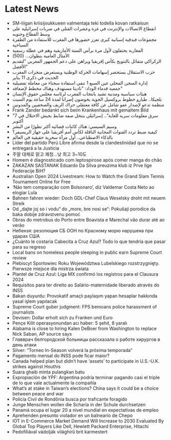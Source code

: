 # Latest News
-  SM-liigan kriisijoukkueen valmentaja teki todella kovan ratkaisun
-  انقطاع الاتصالات والإنترنت في غزة وعشرات القتلى في ضربات إسرائيلية على وسط القطاع وجنوبه
-  مجموعات فندقية إسبانية كبرى تعزز حضورها في المغرب للاستفادة من الطفرة السياحية
-  المغاربة يحتفلون لأول مرة برأس السنة الأمازيغية وهم في عطلة رسمية
-  الأمثال العامية بتطوان... (500)
-  الركراكي متفائل بالتتويج بكأس إفريقيا ويراهن على دعم الجمهور المغربي "لتقديم الأفضل"
-  حزب الاستقلال يستحضر إسهامات الحركة الوطنية ويستعرض منجزات المغرب الحديث في ذكرى 11 يناير
-  إدارة السجن المحلي عين السبع 1 تنفي استفادة سجناء من معاملة تفضيلية
-  جمعية قدماء الوداد: "نادينا مستهدف وهناك مخطط لإضعافه"
-  هيئات سياسية ومدنية تشيد بانتخاب المغرب لرئاسة مجلس حقوق الإنسان
-  بلجيكا.. طيارو خطوط بروكسيل الجوية يخوضون إضرابا لمدة 24 ساعة يوم السبت
-  منظمة تدعو لإصدار عفو شامل عن كافة معتقلي حراك الريف والصحفيين والمدونين
-  Frank Zander bedankt sich beim Krankenhaus mit gemaltem Bild
-  "سرق معلومات سرية للغاية".. إسرائيلي ينتحل صفة ضابط بجيش الاحتلال في 7 أكتوبر
-  وسيم السيسي: هناك كائنات فضائية أكثر تطورًا من البشر
-  كيفية ضبط تردد القنوات المجانية الناقلة لكأس أمم أفريقيا على جهاز الريسيفر؟
-  بالذكاء الاصطناعي.. أول مرآة سحرية حقيقية في العالم
-  Líder del partido Perú Libre afirma desde la clandestinidad que no se entregará a la Justicia
-  주말 대체로 맑고 쾌청…낮 최고 3~10도
-  Homem é diagnosticado com leptospirose após comer manga do chão
-  ZAKAZAN SASTANAK Eduardo Da Silva preuzima klub iz Prve lige Federacije BiH?
-  Australian Open 2024 Livestream: How to Watch the Grand Slam Tennis Tournament Online for Free
-  ‘Não tem comparação com Bolsonaro’, diz Valdemar Costa Neto ao elogiar Lula
-  Bahnen fahren wieder: Doch GDL-Chef Claus Weselsky droht mit neuem Streik
-  Od „dajte joj so i vodu“ do „more, bre nosi se“: Pokušaji porodice da baka dobije zdravstvenu pomoć
-  Obras do metrobus do Porto entre Boavista e Marechal vão durar até ao verão
-  Небензя: резолюция СБ ООН по Красному морю нарушена при ударах США
-  ¿Cuánto le costaría Cabecita a Cruz Azul? Todo lo que tendría que pasar para su regreso
-  Local bans on homeless people sleeping in public earn Supreme Court review
-  Plebiscyt Sportowiec Roku Województwa Lubelskiego rozstrzygnięty. Pierwsze miejsce dla mistrza świata
-  Plantel de Cruz Azul: Liga MX confirmó los registros para el Clausura 2024
-  Requisitos para ter direito ao Salário-maternidade liberado através do INSS
-  Bakan duyurdu: Provokatif amaçlı paylaşım yapan hesaplar hakkında yasal işlem yapılacak
-  Supreme Court guber judgment: FPS bemoans police harassment of journalists
-  Devisen: Dollar erholt sich zu Franken und Euro
-  Pençe Kilit operasyonundan acı haber: 5 şehit, 8 yaralı
-  Alabama is close to hiring Kalen DeBoer from Washington to replace Nick Saban, AP source says
-  Главврач белгородской больницы рассказала о работе хирургов в день атаки
-  Silver: ”Torneo In-Season volverá la próxima temporada”
-  Pagamento mensal do INSS pode ficar maior?
-  Canada helped plan but didn’t have ‘assets’ to participate in U.S.-U.K. strikes against Houthis
-  Suara ghaib minta pulangkan batu
-  Expropiación de YPF: Argentina podría terminar pagando casi el triple de lo que vale actualmente la compañía
-  What’s at stake in Taiwan’s elections? China says it could be a choice between peace and war
-  Polícia Civil de Rondônia busca por traficante foragido
-  Junge Menschen wollen die Scharia in der Schule durchsetzen
-  Panamá ocupa el lugar 20 a nivel mundial en expectativas de empleo
-  Aprehenden presunto violador en un balneario de Chepo
-  IOT in E-Commerce Market Demand Will Increase to 2030 Evaluated By Global Top Players Like Dell, Hewlett Packard Enterprise, Hitachi
-  Pedofíliával vádolják világhírű brit karmestert
